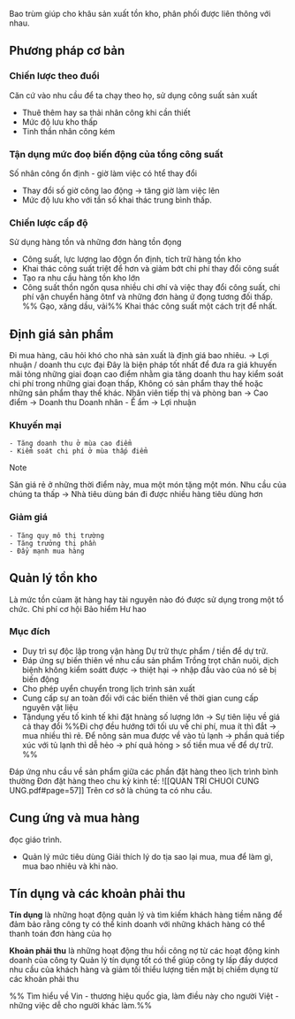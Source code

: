 Bao trùm giúp cho khâu sản xuất tồn kho, phân phối được liên thông với nhau.
## Phương pháp cơ bản
### Chiến lược theo đuổi
Căn cứ vào nhu cầu để ta chạy theo họ, sử dụng công suất sản xuất
- Thuê thêm hay sa thải nhân công khi cần thiết
- Mức độ lưu kho thấp
- Tinh thần nhân công kém
### Tận dụng mức đoọ biến động của tổng công suất
Số nhân công ổn định - giờ làm việc có htể thay đổi
- Thay đổi số giờ công lao động -> tăng giờ làm việc lên
- Mức độ lưu kho với tần số khai thác trung bình thấp.

### Chiến lược cấp độ
Sử dụng hàng tồn và những đơn hàng tồn đọng
- Công suất, lực lượng lao độgn ổn định, tích trữ hàng tồn kho
- Khai thác công suất triệt để hơn và giảm bớt chi phí thay đổi công suất
- Tạo ra nhu cầu hàng tồn kho lớn
- Công suất thồn ngốn qusa nhiều chi ơhí và việc thay đổi công suất, chi phí vận chuyển hàng ôtnf và những đơn hàng ứ đọng tương đối thấp.
%% Gạo, xăng dầu, vải%%
Khai thác công suất một cách trịt để nhất. 
## Định giá sản phẩm
Đi mua hàng, câu hỏi khó cho nhà sản xuất là định giá bao nhiêu.
-> Lợi nhuận / doanh thu cực đại
Đây là biện pháp tốt nhất để đưa ra giá khuyến mãi tỏng những giai đoạn cao điểm nhằm gia tăng doanh thu hay kiểm soát chi phí trong những giai đoạn thấp,
Không có sản phẩm thay thế hoặc những sản phẩm thay thế khác.
	Nhân viên tiếp thị và phòng ban -> Cao điểm -> Doanh thu 
	Doanh nhân - Ế ẩm -> Lợi nhuận

### Khuyến mại
	- Tăng doanh thu ở mùa cao điểm 
	- Kiểm soát chi phí ở mùa thấp điểm

>[!note] 
>Săn giá rẻ ở những thời điểm này, mua một món tặng một món.
>Nhu cầu của chúng ta thấp -> Nhà tiêu dùng bán đi được nhiều hàng tiêu dùng hơn
### Giảm giá
	- Tăng quy mô thị trường
	- Tăng trưởng thị phần
	- Đẩy mạnh mua hàng 

## Quản lý tồn kho
Là mức tồn củam ặt hàng hay tài nguyên nào đó được sử dụng trong một tổ chức.
	Chi phí cơ hội
	Bảo hiểm
	Hư hao
### Mục đích
- Duy trì sự độc lập trong vận hàng
Dự trữ thực phẩm / tiền để dự trữ.
- Đáp ứng sự biến thiên về nhu cầu sản phẩm 
Trồng trọt chăn nuôi, dịch biệnh không kiểm soátt được -> thiệt hại -> nhập đầu vào của nó sẽ bị biến động
- Cho phép uyển chuyển trong lịch trình sản xuất 
- Cung cấp sự an toàn đối với các biến thiên về thời gian cung cấp nguyên vật liệu
- Tậndụng yếu tố kinh tế khi đặt hnàng số lượng lớn
-> Sự tiên liệu về giá cả thay đổi
%%Đi chợ đều hướng tới tối ưu về chi phí, mua ít thì đắt -> mua nhiều thì rẻ. Để nông sản mua được về vào tủ lạnh -> phần quả tiếp xúc với tủ lạnh thì dễ hẻo -> phí quả hỏng > số tiền mua về để dự trữ.
%%

Đáp ứng nhu cầu về sản phẩm giữa các phần đặt hàng theo lịch trình bình thường
Đơn đặt hàng theo chu kỳ kinh tế:
![[QUAN TRI CHUOI CUNG UNG.pdf#page=57]]
Trên cơ sở là chúng ta có nhu cầu.

## Cung ứng và mua hàng
đọc giáo trình.

- Quản lý mức tiêu dùng
Giải thích lý do tịa sao lại mua, mua để làm gì, mua bao nhiêu và khi nào. 

## Tín dụng và các khoản phải thu 
**Tín dụng** là những hoạt động quản lý và tìm kiếm khách hàng tiềm năng để đảm bảo rằng công ty có thể kinh doanh với những khách hàng có thể thanh toán đơn hàng của họ

**Khoản phải thu** là những hoạt động thu hồi công nợ từ các hoạt động kinh doanh của công ty
Quản lý tín dụng tốt có thể giúp công ty lấp đầy dượcd nhu cầu của khách hàng và giảm tối thiểu lượng tiền mặt bị chiếm dụng từ các khoản phải thu

%% Tìm hiểu về Vin - thương hiệu quốc gia, làm điều này cho người Việt - những việc dễ cho người khác làm.%%
